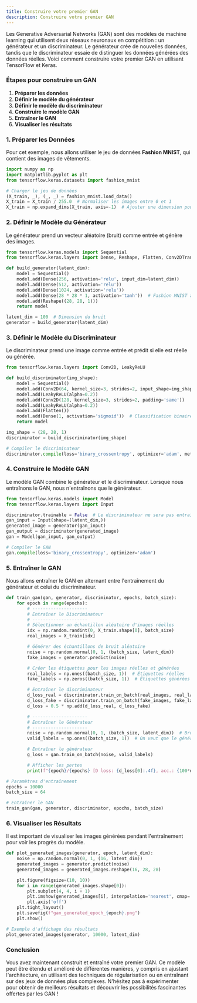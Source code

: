 ```yaml
---
title: Construire votre premier GAN
description: Construire votre premier GAN
---
```


Les Generative Adversarial Networks (GAN) sont des modèles de machine learning qui utilisent deux réseaux neuronaux en compétition : un générateur et un discriminateur. Le générateur crée de nouvelles données, tandis que le discriminateur essaie de distinguer les données générées des données réelles. Voici comment construire votre premier GAN en utilisant TensorFlow et Keras.

### Étapes pour construire un GAN

1. **Préparer les données**
2. **Définir le modèle du générateur**
3. **Définir le modèle du discriminateur**
4. **Construire le modèle GAN**
5. **Entraîner le GAN**
6. **Visualiser les résultats**

### 1. Préparer les Données

Pour cet exemple, nous allons utiliser le jeu de données **Fashion MNIST**, qui contient des images de vêtements.

```python
import numpy as np
import matplotlib.pyplot as plt
from tensorflow.keras.datasets import fashion_mnist

# Charger le jeu de données
(X_train, _), (_, _) = fashion_mnist.load_data()
X_train = X_train / 255.0  # Normaliser les images entre 0 et 1
X_train = np.expand_dims(X_train, axis=-1)  # Ajouter une dimension pour les canaux

```

### 2. Définir le Modèle du Générateur

Le générateur prend un vecteur aléatoire (bruit) comme entrée et génère des images.

```python
from tensorflow.keras.models import Sequential
from tensorflow.keras.layers import Dense, Reshape, Flatten, Conv2DTranspose

def build_generator(latent_dim):
    model = Sequential()
    model.add(Dense(256, activation='relu', input_dim=latent_dim))
    model.add(Dense(512, activation='relu'))
    model.add(Dense(1024, activation='relu'))
    model.add(Dense(28 * 28 * 1, activation='tanh'))  # Fashion MNIST a une taille d'image de 28x28
    model.add(Reshape((28, 28, 1)))
    return model

latent_dim = 100  # Dimension du bruit
generator = build_generator(latent_dim)

```

### 3. Définir le Modèle du Discriminateur

Le discriminateur prend une image comme entrée et prédit si elle est réelle ou générée.

```python
from tensorflow.keras.layers import Conv2D, LeakyReLU

def build_discriminator(img_shape):
    model = Sequential()
    model.add(Conv2D(64, kernel_size=3, strides=2, input_shape=img_shape, padding='same'))
    model.add(LeakyReLU(alpha=0.2))
    model.add(Conv2D(128, kernel_size=3, strides=2, padding='same'))
    model.add(LeakyReLU(alpha=0.2))
    model.add(Flatten())
    model.add(Dense(1, activation='sigmoid'))  # Classification binaire
    return model

img_shape = (28, 28, 1)
discriminator = build_discriminator(img_shape)

# Compiler le discriminateur
discriminator.compile(loss='binary_crossentropy', optimizer='adam', metrics=['accuracy'])

```

### 4. Construire le Modèle GAN

Le modèle GAN combine le générateur et le discriminateur. Lorsque nous entraînons le GAN, nous n'entraînons que le générateur.

```python
from tensorflow.keras.models import Model
from tensorflow.keras.layers import Input

discriminator.trainable = False  # Le discriminateur ne sera pas entraîné lors de l'entraînement du GAN
gan_input = Input(shape=(latent_dim,))
generated_image = generator(gan_input)
gan_output = discriminator(generated_image)
gan = Model(gan_input, gan_output)

# Compiler le GAN
gan.compile(loss='binary_crossentropy', optimizer='adam')

```

### 5. Entraîner le GAN

Nous allons entraîner le GAN en alternant entre l'entraînement du générateur et celui du discriminateur.

```python
def train_gan(gan, generator, discriminator, epochs, batch_size):
    for epoch in range(epochs):
        # ---------------------
        # Entraîner le Discriminateur
        # ---------------------
        # Sélectionner un échantillon aléatoire d'images réelles
        idx = np.random.randint(0, X_train.shape[0], batch_size)
        real_images = X_train[idx]

        # Générer des échantillons de bruit aléatoire
        noise = np.random.normal(0, 1, (batch_size, latent_dim))
        fake_images = generator.predict(noise)

        # Créer les étiquettes pour les images réelles et générées
        real_labels = np.ones((batch_size, 1))  # Étiquettes réelles
        fake_labels = np.zeros((batch_size, 1))  # Étiquettes générées

        # Entraîner le discriminateur
        d_loss_real = discriminator.train_on_batch(real_images, real_labels)
        d_loss_fake = discriminator.train_on_batch(fake_images, fake_labels)
        d_loss = 0.5 * np.add(d_loss_real, d_loss_fake)

        # ---------------------
        # Entraîner le Générateur
        # ---------------------
        noise = np.random.normal(0, 1, (batch_size, latent_dim))  # Bruit pour le générateur
        valid_labels = np.ones((batch_size, 1))  # On veut que le générateur produise des images "réelles"

        # Entraîner le générateur
        g_loss = gan.train_on_batch(noise, valid_labels)

        # Afficher les pertes
        print(f"{epoch}/{epochs} [D loss: {d_loss[0]:.4f}, acc.: {100*d_loss[1]:.2f}%] [G loss: {g_loss:.4f}]")

# Paramètres d'entraînement
epochs = 10000
batch_size = 64

# Entraîner le GAN
train_gan(gan, generator, discriminator, epochs, batch_size)

```

### 6. Visualiser les Résultats

Il est important de visualiser les images générées pendant l'entraînement pour voir les progrès du modèle.

```python
def plot_generated_images(generator, epoch, latent_dim):
    noise = np.random.normal(0, 1, (16, latent_dim))
    generated_images = generator.predict(noise)
    generated_images = generated_images.reshape(16, 28, 28)

    plt.figure(figsize=(10, 10))
    for i in range(generated_images.shape[0]):
        plt.subplot(4, 4, i + 1)
        plt.imshow(generated_images[i], interpolation='nearest', cmap='gray')
        plt.axis('off')
    plt.tight_layout()
    plt.savefig(f"gan_generated_epoch_{epoch}.png")
    plt.show()

# Exemple d'affichage des résultats
plot_generated_images(generator, 10000, latent_dim)

```

### Conclusion

Vous avez maintenant construit et entraîné votre premier GAN. Ce modèle peut être étendu et amélioré de différentes manières, y compris en ajustant l'architecture, en utilisant des techniques de régularisation ou en entraînant sur des jeux de données plus complexes. N'hésitez pas à expérimenter pour obtenir de meilleurs résultats et découvrir les possibilités fascinantes offertes par les GAN !
